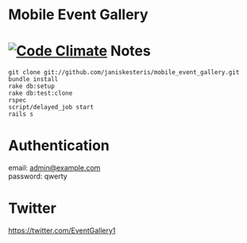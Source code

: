 Mobile Event Gallery
===============
[![Code Climate](https://codeclimate.com/badge.png)](https://codeclimate.com/github/janiskesteris/mobile_event_gallery)
Notes
===============
`git clone git://github.com/janiskesteris/mobile_event_gallery.git`  
`bundle install`  
`rake db:setup`  
`rake db:test:clone`  
`rspec`  
`script/delayed_job start`  
`rails s` 

Authentication
===============
email: admin@example.com  
password: qwerty  

Twitter
===============
https://twitter.com/EventGallery1